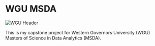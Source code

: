 # WGU MSDA

![WGU Header](./wgu-logo-840x575_cropped.jpg)

This is my capstone project for Western Governors University (WGU) Masters of Science in Data Analytics (MSDA).
